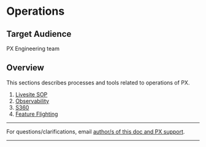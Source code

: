 # Operations

## Target Audience
PX Engineering team

## Overview
This sections describes processes and tools related to operations of PX.

1. [Livesite SOP](livesite-sop.md)
1. [Observability](observability.md)
1. [S360](s360/s360.md)
1. [Feature Flighting](feature-flighting.md)


---
For questions/clarifications, email [author/s of this doc and PX support](mailto:RaviKM@microsoft.com?cc=PXSupport@microsoft.com&subject=Docs%20-%20operations/operations.md).

---
